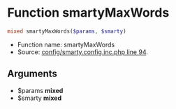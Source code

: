 Function smartyMaxWords
===========================





```php
mixed smartyMaxWords($params, $smarty)
```

* Function name: smartyMaxWords
* Source: [config/smarty.config.inc.php line 94](https://github.com/PrestaShop/PrestaShop/blob/1.6.0.12/config/smarty.config.inc.php#L94).

Arguments
---------

* $params **mixed**
* $smarty **mixed**

